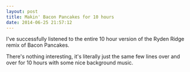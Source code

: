 ```yaml
---
layout: post
title: Makin' Bacon Pancakes for 10 hours
date: 2014-06-25 21:57:12
---
```

I've successfully listened to the entire 10 hour version of the Ryden Ridge remix of Bacon Pancakes.

There's nothing interesting, it's literally just the same few lines over and over for 10 hours with some nice background music.

[<amp-img src="https://img.youtube.com/vi/uPPEdZ-rFBw/maxresdefault.jpg" width="1280" height="720" layout="responsive"></amp-img>](https://www.youtube.com/watch?v=uPPEdZ-rFBw)

